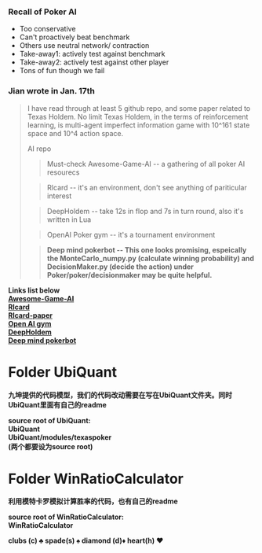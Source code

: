 ### Recall of Poker AI
* Too conservative 
* Can't proactively beat benchmark
* Others use neutral network/ contraction 
* Take-away1: actively test against benchmark
* Take-away2: actively test against other player
* Tons of fun though we fail


### Jian wrote in Jan. 17th


>I have read through at least 5 github repo, and some paper related to 
Texas Holdem.  No limit Texas Holdem, in the terms of reinforcement learning, 
is multi-agent imperfect information game with 10^161 state space and 10^4 action space.
>
> AI repo 
>
>>Must-check Awesome-Game-AI -- a gathering of all poker AI resourecs
>
>>Rlcard -- it's an environment, don't see anything of pariticular interest
>
>>DeepHoldem -- take 12s in flop and 7s in turn round, also it's written in Lua
>
>>OpenAI Poker gym -- it's a tournament environment
>
>>  <b>Deep mind pokerbot -- This one looks promising, espeically the 
>MonteCarlo_numpy.py (calculate winning probability) and 
>DecisionMaker.py (decide the action) under Poker/poker/decisionmaker 
>may be quite helpful. <b> <br> 
     
<b>Links list below<b> <br>
[Awesome-Game-AI](https://github.com/datamllab/awesome-game-ai#texas-holdem-projects)<br>
[Rlcard](https://github.com/datamllab/rlcard-tutorial) <br>
[Rlcard-paper](https://github.com/datamllab/rlcard-tutorial) <br>
[Open AI gym]() <br>
[DeepHoldem](https://github.com/happypepper/DeepHoldem) <br>
[Deep mind pokerbot](https://github.com/dickreuter/Poker) <br>


Folder UbiQuant
=================

九坤提供的代码模型，我们的代码改动需要在写在UbiQuant文件夹。同时UbiQuant里面有自己的readme <br /> 

source root of UbiQuant: <br /> 
        UbiQuant<br /> 
        UbiQuant/modules/texaspoker<br /> 
        (两个都要设为source root)<br /> 

Folder WinRatioCalculator
=================

利用模特卡罗模拟计算胜率的代码，也有自己的readme<br /> 

source root of WinRatioCalculator: <br /> 
WinRatioCalculator <br />

clubs (c) ♣️ spade(s) ♠️ diamond (d)♦️ heart(h) ♥️ <br />
